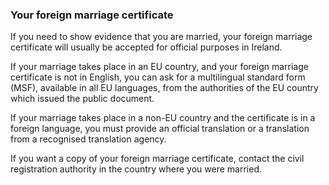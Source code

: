 ###  Your foreign marriage certificate

If you need to show evidence that you are married, your foreign marriage
certificate will usually be accepted for official purposes in Ireland.

If your marriage takes place in an EU country, and your foreign marriage
certificate is not in English, you can ask for a multilingual standard form
(MSF), available in all EU languages, from the authorities of the EU country
which issued the public document.

If your marriage takes place in a non-EU country and the certificate is in a
foreign language, you must provide an official translation or a translation
from a recognised translation agency.

If you want a copy of your foreign marriage certificate, contact the civil
registration authority in the country where you were married.
